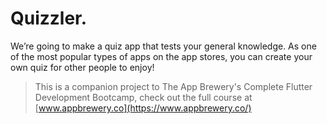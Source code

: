 
# Quizzler.


We’re going to make a quiz app that tests your general knowledge. As one of the most popular types of apps on the app stores, you can create your own quiz for other people to enjoy!



>This is a companion project to The App Brewery's Complete Flutter Development Bootcamp, check out the full course at [www.appbrewery.co](https://www.appbrewery.co/)
